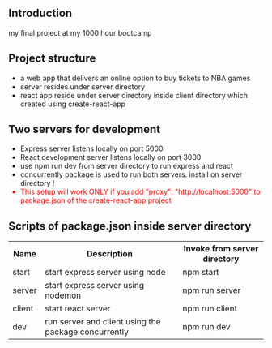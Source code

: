<h2>Introduction</h2>
my final project at my 1000 hour bootcamp

<h2>Project structure</h2>
<ul>
<li>a web app that delivers an online option to buy tickets to NBA games</li>
<li>server resides under server directory</li>
<li>react app reside under server directory inside client directory which created using create-react-app</li>
</li>
</ul>

<h2>Two servers for development</h2>
<ul>
<li>Express server listens locally on port 5000</li>
<li>React development server listens locally on port 3000</li>
<li>use npm run dev from server directory to run express and react</li>
<li>concurrently package is used to run both servers. install on server directory !</li>
<li style="color:red";>This setup will work ONLY if you add "proxy": "http://localhost:5000" to package.json of the create-react-app project</li>
</ul>


<h2>Scripts of package.json inside server directory</h2>
<table>
  <tr>
    <th>Name</th>
    <th>Description</th>
    <th>Invoke from server directory</th>
  </tr>
  <tr>
    <td>start</td>
    <td>start express server using node</td>
    <td>npm start</td>
  </tr>
  <tr>
    <td>server</td>
    <td>start express server using nodemon</td>
    <td>npm run server</td>
  </tr>
  <tr>
    <td>client</td>
    <td>start react server</td>
    <td>npm run client</td>
  </tr>
  <tr>
    <td>dev</td>
    <td>run server and client using the package concurrently</td>
    <td>npm run dev</td>
  </tr>
</table>
